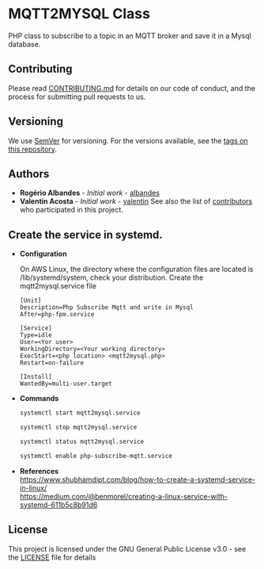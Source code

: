 # MQTT2MYSQL Class
PHP class to subscribe to a topic in an MQTT broker and save it in a Mysql database.

## Contributing
Please read [CONTRIBUTING.md](https://github.com/albandes/helpdezk/blob/master/CONTRIBUTING.md) for details on our code of conduct, and the process for submitting pull requests to us.

## Versioning
We use [SemVer](http://semver.org/) for versioning. For the versions available, see the [tags on this repository](https://github.com/your/project/tags).

## Authors
* **Rogério Albandes** - *Initial work* - [albandes](https://github.com/albandes)
* **Valentin Acosta**  - *Initial work* - [valentin](https://github.com/vilaxr)
See also the list of [contributors](https://github.com/albandes/helpdezk/contributors) who participated in this project.


## Create the service in systemd.

* **Configuration**

    On AWS Linux, the directory where the configuration files are located is /lib/systemd/system, check your distribution.
    Create the mqtt2mysql.service file

    ```
    [Unit]
    Description=Php Subscribe Mqtt and write in Mysql
    After=php-fpm.service

    [Service]
    Type=idle
    User=<Yor user>
    WorkingDirectory=<Your working directory>
    ExecStart=<php location> <mqtt2mysql.php>
    Restart=on-failure

    [Install]
    WantedBy=multi-user.target
    ```

* **Commands**

    ```bash
    systemctl start mqtt2mysql.service
    ```
    ```bash
    systemctl stop mqtt2mysql.service
    ```
    ``` bash
    systemctl status mqtt2mysql.service
    ```
    ``` bash
    systemctl enable php-subscribe-mqtt.service
    ```
    
* **References**    
    https://www.shubhamdipt.com/blog/how-to-create-a-systemd-service-in-linux/    
    https://medium.com/@benmorel/creating-a-linux-service-with-systemd-611b5c8b91d6
  


## License

This project is licensed under the GNU General Public License v3.0 - see the [LICENSE](LICENSE) file for details



